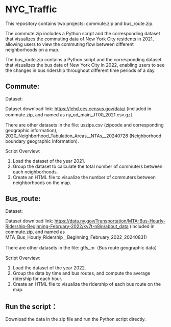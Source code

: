 # NYC_Traffic

This repository contains two projects: commute.zip and bus_route.zip.

The commute.zip includes a Python script and the corresponding dataset that visualizes the commuting data of New York City residents in 2021, allowing users to view the commuting flow between different neighborhoods on a map.

The bus_route.zip contains a Python script and the corresponding dataset that visualizes the bus data of New York City in 2022, enabling users to see the changes in bus ridership throughout different time periods of a day.

## Commute:

Dataset:

Dataset download link: https://lehd.ces.census.gov/data/ (included in commute.zip, and named as ny_od_main_JT00_2021.csv.gz）

There are other datasets in the file: uszips.csv (zipcode and corresponding geographic information), 2020_Neighborhood_Tabulation_Areas__NTAs__20240728 (Neighborhood boundary geographic information).

Script Overview:

1. Load the dataset of the year 2021.
2. Group the  dataset to calculate the total number of commuters between each neighborhoods.
3. Create an HTML file to visualize the number of commuters between neighborhoods on the map.


## Bus_route:

Dataset:

Dataset download link: https://data.ny.gov/Transportation/MTA-Bus-Hourly-Ridership-Beginning-February-2022/kv7t-n8in/about_data (included in commute.zip, and named as MTA_Bus_Hourly_Ridership__Beginning_February_2022_20240831)

There are other datasets in the file: gtfs_m（Bus route geographic data）

Script Overview:

1. Load the dataset of the year 2022.
2. Group the data by time and bus routes, and compute the average ridership for each hour.
3. Create an HTML file to visualize the ridership of each bus route on the map.


## Run the script：

Download the data in the zip file and run the Python script directly.
